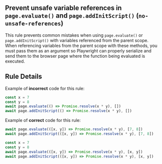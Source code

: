 ## Prevent unsafe variable references in `page.evaluate()` and `page.addInitScript()` (`no-unsafe-references`)

This rule prevents common mistakes when using `page.evaluate()` or
`page.addInitScript()` with variables referenced from the parent scope. When
referencing variables from the parent scope with these methods, you must pass
them as an argument so Playwright can properly serialize and send them to the
browser page where the function being evaluated is executed.

## Rule Details

Example of **incorrect** code for this rule:

```javascript
const x = 7
const y = 8
await page.evaluate(() => Promise.resolve(x * y), [])
await page.addInitScript(() => Promise.resolve(x * y), [])
```

Example of **correct** code for this rule:

```javascript
await page.evaluate(([x, y]) => Promise.resolve(x * y), [7, 8])
await page.addInitScript(([x, y]) => Promise.resolve(x * y), [7, 8])

const x = 7
const y = 8
await page.evaluate(([x, y]) => Promise.resolve(x * y), [x, y])
await page.addInitScript(([x, y]) => Promise.resolve(x * y), [x, y])
```
